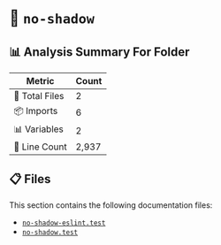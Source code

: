 # 📁 `no-shadow`

## 📊 Analysis Summary For Folder

| Metric | Count |
|--------|-------|
| 📁 Total Files | 2 |
| 📦 Imports | 6 |
| 📊 Variables | 2 |
| 🔢 Line Count | 2,937 |


## 📋 Files

This section contains the following documentation files:

- [`no-shadow-eslint.test`](./no-shadow-eslint.test.md)
- [`no-shadow.test`](./no-shadow.test.md)